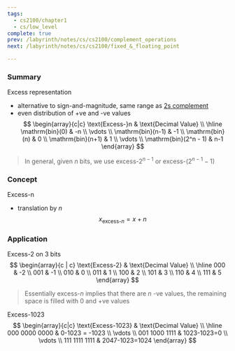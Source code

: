 ```yaml
---
tags:
  - cs2100/chapter1
  - cs/low_level
complete: true
prev: /labyrinth/notes/cs/cs2100/complement_operations
next: /labyrinth/notes/cs/cs2100/fixed_&_floating_point

---
```

### Summary
Excess representation
- alternative to sign-and-magnitude, same range as [2s complement](/labyrinth/notes/cs/cs2100/signed_numbers#^bc6f6a)
- even distribution of +ve and -ve values
$$
\begin{array}{c|c}
\text{Excess-}n & \text{Decimal Value} \\
\hline
\mathrm{bin}(0) & -n \\
\vdots \\
\mathrm{bin}(n-1) & -1 \\
\mathrm{bin}(n) & 0 \\
\mathrm{bin}(n+1) & 1 \\
\vdots \\
\mathrm{bin}(2^n - 1) & n-1
\end{array}
$$
> In general, given $n$ bits, we use excess-$2^{n-1}$ or excess-$(2^{n-1}-1)$
### Concept
Excess-n
- translation by $n$
$$
x_{\text{excess-}n}=x + n
$$
### Application
Excess-2 on 3 bits
$$
\begin{array}{c | c}
\text{Excess-2} & \text{Decimal Value} \\
\hline
000 & -2 \\
001 & -1 \\
010 & 0 \\
011 & 1 \\
100 & 2 \\
101 & 3 \\
110 & 4 \\
111 & 5
\end{array}
$$
> Essentially excess-$n$ implies that there are $n$ -ve values, the remaining space is filled with 0 and +ve values

Excess-1023
$$
\begin{array}{c|c}
\text{Excess-1023} & \text{Decimal Value} \\
\hline
000 0000 0000 & 0-1023 = -1023 \\
\vdots \\
001 1000 1111 & 1023-1023=0 \\
\vdots \\
111 1111 1111 & 2047-1023=1024
\end{array}
$$